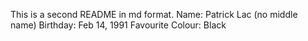 This is a second README in md format.
Name: Patrick Lac (no middle name)
Birthday: Feb 14, 1991
Favourite Colour: Black